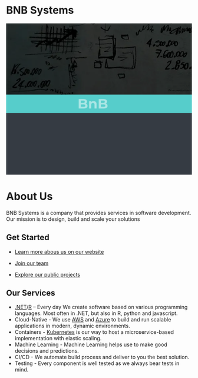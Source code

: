 # BNB Systems
<p align="center">
  <img src="https://github.com/bnbsystems/.github/blob/master/images/baner.png"/>
</p>

# About Us

BNB Systems is a company that provides services in software development. Our mission is to design, build and scale your solutions

## Get Started
* [Learn more abous us on our website](https://bnbsystems.org/)

* [Join our team](https://bnbsystems.org/careers/)

* [Explore our public projects](https://github.com/orgs/bnbsystems/repositories)

## Our Services
* [.NET](https://dotnet.microsoft.com/)/[R](https://www.r-project.org/) – Every day We create software based on various programming languages. Most often in .NET, but also in R, python and javascript.
* Cloud-Native - We use [AWS](https://aws.amazon.com/) and [Azure](https://azure.microsoft.com/) to build and run scalable applications in modern, dynamic environments.
* Containers - [Kubernetes](https://kubernetes.io/) is our way to host a microservice-based implementation with elastic scaling. 
* Machine Learning - Machine Learning helps use to make good decisions and predictions.
* CI/CD - We automate build process and deliver to you the best solution.
* Testing - Every component is well tested as we always bear tests in mind.

